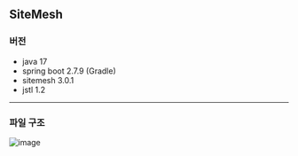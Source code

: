 ## SiteMesh
### 버전
 - java 17
 - spring boot 2.7.9 (Gradle)
 - sitemesh 3.0.1
 - jstl 1.2
- - -

### 파일 구조

![image](https://github.com/GIT-SIK/SpringBoot_LayoutTemplate/assets/96171462/aefbc868-677f-43ca-ab82-afb4e47bba56)
